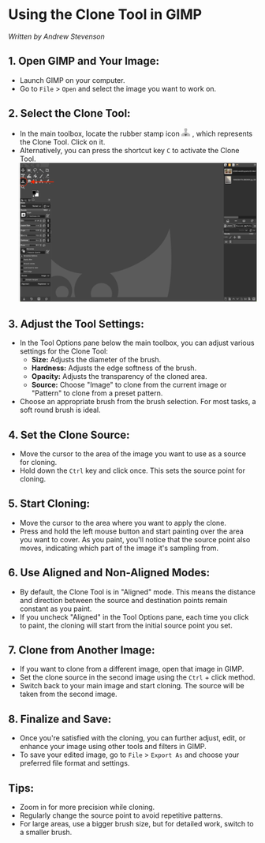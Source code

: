 # Using the Clone Tool in GIMP
*Written by Andrew Stevenson*

## 1. Open GIMP and Your Image:

- Launch GIMP on your computer.
- Go to `File` > `Open` and select the image you want to work on.

## 2. Select the Clone Tool:

- In the main toolbox, locate the rubber stamp icon ![Clone Icon](../images/CloneTool.PNG)
, which represents the Clone Tool. Click on it.
- Alternatively, you can press the shortcut key `C` to activate the Clone Tool.
![Selecting Clone Tool](../images/CloneToolSelection.png)

## 3. Adjust the Tool Settings:

- In the Tool Options pane below the main toolbox, you can adjust various settings for the Clone Tool:
  - **Size:** Adjusts the diameter of the brush.
  - **Hardness:** Adjusts the edge softness of the brush.
  - **Opacity:** Adjusts the transparency of the cloned area.
  - **Source:** Choose "Image" to clone from the current image or "Pattern" to clone from a preset pattern.
- Choose an appropriate brush from the brush selection. For most tasks, a soft round brush is ideal.

## 4. Set the Clone Source:

- Move the cursor to the area of the image you want to use as a source for cloning.
- Hold down the `Ctrl` key and click once. This sets the source point for cloning.

## 5. Start Cloning:

- Move the cursor to the area where you want to apply the clone.
- Press and hold the left mouse button and start painting over the area you want to cover. As you paint, you'll notice that the source point also moves, indicating which part of the image it's 
sampling from.

## 6. Use Aligned and Non-Aligned Modes:

- By default, the Clone Tool is in "Aligned" mode. This means the distance and direction between the source and destination points remain constant as you paint.
- If you uncheck "Aligned" in the Tool Options pane, each time you click to paint, the cloning will start from the initial source point you set.

## 7. Clone from Another Image:

- If you want to clone from a different image, open that image in GIMP.
- Set the clone source in the second image using the `Ctrl` + click method.
- Switch back to your main image and start cloning. The source will be taken from the second image.

## 8. Finalize and Save:

- Once you're satisfied with the cloning, you can further adjust, edit, or enhance your image using other tools and filters in GIMP.
- To save your edited image, go to `File` > `Export As` and choose your preferred file format and settings.

## Tips:
- Zoom in for more precision while cloning.
- Regularly change the source point to avoid repetitive patterns.
- For large areas, use a bigger brush size, but for detailed work, switch to a smaller brush.

